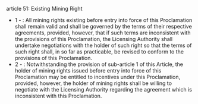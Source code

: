 article 51: Existing Mining Right 

<ul>
			<li>1 - : All mining rights existing before entry into force of this Proclamation shall remain valid and shall be governed by the terms of their respective agreements, provided, however, that if such terms are inconsistent with the provisions of this Proclamation, the Licensing Authority shall undertake negotiations with the holder of such right so that the terms of such right shall, in so far as practicable, be revised to conform to the provisions of this Proclamation. <ul>
			</ul></li>			<li>2 - : Notwithstanding the provision of sub-article 1 of this Article, the holder of mining rights issued before entry into force of this Proclamation may be entitled to incentives under this Proclamation, provided, however, the holder of mining rights shall be willing to negotiate with the Licensing Authority regarding the agreement which is inconsistent with this Proclamation. <ul>
			</ul></li></ul>